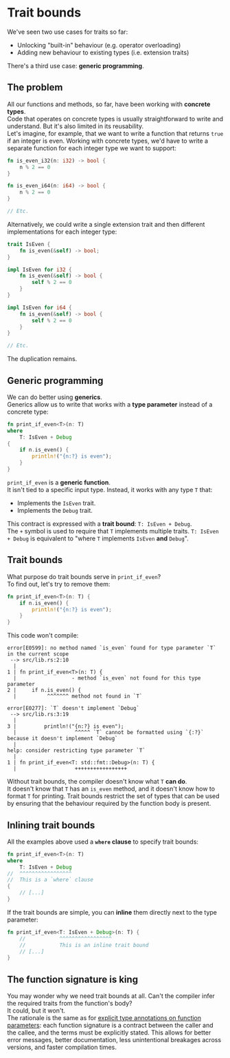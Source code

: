 # Trait bounds 

We've seen two use cases for traits so far:

- Unlocking "built-in" behaviour (e.g. operator overloading)
- Adding new behaviour to existing types (i.e. extension traits)

There's a third use case: **generic programming**.  

## The problem

All our functions and methods, so far, have been working with **concrete types**.  
Code that operates on concrete types is usually straightforward to write and understand. But it's also
limited in its reusability.  
Let's imagine, for example, that we want to write a function that returns `true` if an integer is even.
Working with concrete types, we'd have to write a separate function for each integer type we want to 
support:

```rust
fn is_even_i32(n: i32) -> bool {
    n % 2 == 0
}

fn is_even_i64(n: i64) -> bool {
    n % 2 == 0
}

// Etc.
```

Alternatively, we could write a single extension trait and then different implementations for each integer type:

```rust
trait IsEven {
    fn is_even(&self) -> bool;
}

impl IsEven for i32 {
    fn is_even(&self) -> bool {
        self % 2 == 0
    }
}

impl IsEven for i64 {
    fn is_even(&self) -> bool {
        self % 2 == 0
    }
}

// Etc.
```

The duplication remains.

## Generic programming

We can do better using **generics**.  
Generics allow us to write that works with a **type parameter** instead of a concrete type:

```rust
fn print_if_even<T>(n: T) 
where
    T: IsEven + Debug
{
    if n.is_even() {
        println!("{n:?} is even");
    }
}
```

`print_if_even` is a **generic function**.  
It isn't tied to a specific input type. Instead, it works with any type `T` that:

- Implements the `IsEven` trait.
- Implements the `Debug` trait.

This contract is expressed with a **trait bound**: `T: IsEven + Debug`.  
The `+` symbol is used to require that `T` implements multiple traits. `T: IsEven + Debug` is equivalent to
"where `T` implements `IsEven` **and** `Debug`".

## Trait bounds

What purpose do trait bounds serve in `print_if_even`?  
To find out, let's try to remove them:

```rust
fn print_if_even<T>(n: T) {
    if n.is_even() {
        println!("{n:?} is even");
    }
}
```

This code won't compile:

```text
error[E0599]: no method named `is_even` found for type parameter `T` in the current scope
 --> src/lib.rs:2:10
  |
1 | fn print_if_even<T>(n: T) {
  |                  - method `is_even` not found for this type parameter
2 |     if n.is_even() {
  |          ^^^^^^^ method not found in `T`

error[E0277]: `T` doesn't implement `Debug`
 --> src/lib.rs:3:19
  |
3 |         println!("{n:?} is even");
  |                   ^^^^^ `T` cannot be formatted using `{:?}` because it doesn't implement `Debug`
  |
help: consider restricting type parameter `T`
  |
1 | fn print_if_even<T: std::fmt::Debug>(n: T) {
  |                   +++++++++++++++++
```

Without trait bounds, the compiler doesn't know what `T` **can do**.  
It doesn't know that `T` has an `is_even` method, and it doesn't know how to format `T` for printing. 
Trait bounds restrict the set of types that can be used by ensuring that the behaviour required by the function
body is present.

## Inlining trait bounds

All the examples above used a **`where` clause** to specify trait bounds:

```rust
fn print_if_even<T>(n: T) 
where
    T: IsEven + Debug
//  ^^^^^^^^^^^^^^^^^
//  This is a `where` clause
{
    // [...]
}
```

If the trait bounds are simple, you can **inline** them directly next to the type parameter:

```rust
fn print_if_even<T: IsEven + Debug>(n: T) {
    //           ^^^^^^^^^^^^^^^^^
    //           This is an inline trait bound
    // [...]
}
```

## The function signature is king

You may wonder why we need trait bounds at all. Can't the compiler infer the required traits from the function's body?  
It could, but it won't.  
The rationale is the same as for [explicit type annotations on function parameters](../02_basic_calculator/02_variables#function-arguments-are-variables): 
each function signature is a contract between the caller and the callee, and the terms must be explicitly stated. 
This allows for better error messages, better documentation, less unintentional breakages across versions, 
and faster compilation times.
